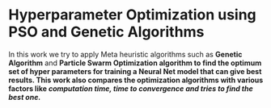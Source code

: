 # Hyperparameter Optimization using PSO and Genetic Algorithms
In this work we try to apply Meta
heuristic algorithms such as <b>Genetic Algorithm</b> and <b>Particle
Swarm Optimization<b> algorithm to find the optimum set of
hyper parameters for training a Neural Net model that can
give best results.
This work also compares the optimization algorithms with
various factors like <i>computation time, time to convergence<i> and
tries to find the best one.
